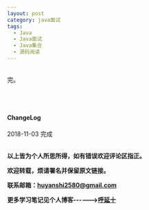 ```yaml
---
layout: post
category: java面试
tags:
  - Java
  - Java面试
  - Java集合
  - 源码阅读
---
```






<br>
完。

<br>
<br>
<br>
<br>
<h4>ChangeLog</h4>
2018-11-03 完成
<br>
<br>

**以上皆为个人所思所得，如有错误欢迎评论区指正。**

**欢迎转载，烦请署名并保留原文链接。**

**联系邮箱：huyanshi2580@gmail.com**

**更多学习笔记见个人博客------><a href="{{ site.baseurl }}/">呼延十</a>**
